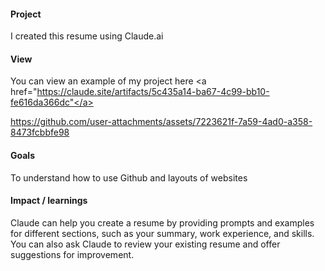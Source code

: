 #### Project
I created this resume using Claude.ai

#### View
You can view an example of my project here <a href="https://claude.site/artifacts/5c435a14-ba67-4c99-bb10-fe616da366dc"</a>

https://github.com/user-attachments/assets/7223621f-7a59-4ad0-a358-8473fcbbfe98

#### Goals
To understand how to use Github and layouts of websites

#### Impact / learnings 
Claude can help you create a resume by providing prompts and examples for different sections, such as your summary, work experience, and skills. You can also ask Claude to review your existing resume and offer suggestions for improvement.
